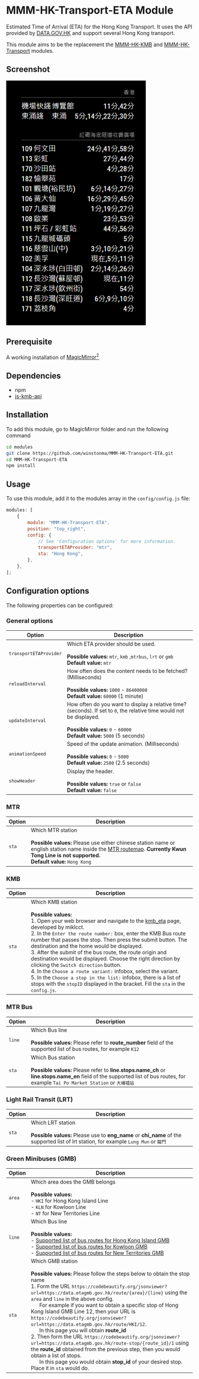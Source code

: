 # MMM-HK-Transport-ETA Module

Estimated Time of Arrival (ETA) for the Hong Kong Transport. It uses the API provided by [DATA.GOV.HK](https://data.gov.hk/) and support several Hong Kong transport.

This module aims to be the replacement the [MMM-HK-KMB](https://github.com/winstonma/MMM-HK-KMB) and [MMM-HK-Transport](https://github.com/winstonma/MMM-HK-Transport) modules.

## Screenshot

![MMM-HK-Transport-ETA module running in MagicMirror<sup>2</sup>](screenshots/screenshot.png)

## Prerequisite

A working installation of [MagicMirror<sup>2</sup>](https://github.com/MichMich/MagicMirror)

## Dependencies

- npm
- [js-kmb-api](https://github.com/miklcct/js-kmb-api)

## Installation

To add this module, go to MagicMirror folder and run the following command

```bash
cd modules
git clone https://github.com/winstonma/MMM-HK-Transport-ETA.git
cd MMM-HK-Transport-ETA
npm install
```

## Usage

To use this module, add it to the modules array in the `config/config.js` file:

```javascript
modules: [
	{
		module: "MMM-HK-Transport-ETA",
		position: "top_right",
		config: {
			// See 'Configuration options' for more information.
			transportETAProvider: "mtr",
			sta: "Hong Kong",
		},
	},
];
```

## Configuration options

The following properties can be configured:

### General options

| Option                 | Description                                                                                                                                                                                                 |
| ---------------------- | ----------------------------------------------------------------------------------------------------------------------------------------------------------------------------------------------------------- |
| `transportETAProvider` | Which ETA provider should be used. <br><br> **Possible values:** `mtr`, `kmb` ,`mtrbus`, `lrt` or `gmb`<br> **Default value:** `mtr`                                                                        |
| `reloadInterval`       | How often does the content needs to be fetched? (Milliseconds) <br><br> **Possible values:** `1000` - `86400000` <br> **Default value:** `60000` (1 minute)                                                 |
| `updateInterval`       | How often do you want to display a relative time? (seconds). If set to `0`, the relative time would not be displayed.<br><br> **Possible values:** `0` - `60000` <br> **Default value:** `5000` (5 seconds) |
| `animationSpeed`       | Speed of the update animation. (Milliseconds) <br><br> **Possible values:** `0` - `5000` <br> **Default value:** `2500` (2.5 seconds)                                                                       |
| `showHeader`           | Display the header. <br><br> **Possible values:** `true` or `false` <br> **Default value:** `false`                                                                                                         |

### MTR

| Option | Description                                                                                                                                                                                                                                                                          |
| ------ | ------------------------------------------------------------------------------------------------------------------------------------------------------------------------------------------------------------------------------------------------------------------------------------ |
| `sta`  | Which MTR station <br><br> **Possible values:** Please use either chinese station name or english station name inside the [MTR routemap](https://www.mtr.com.hk/archive/en/services/routemap.pdf). **Currently Kwun Tong Line is not supported.**<br> **Default value:** `Hong Kong` |

### KMB

| Option | Description                                                                                                                                                                                                                                                                                                                                                                                                                                                                                                                                                                                                                                                                                                                                            |
| ------ | ------------------------------------------------------------------------------------------------------------------------------------------------------------------------------------------------------------------------------------------------------------------------------------------------------------------------------------------------------------------------------------------------------------------------------------------------------------------------------------------------------------------------------------------------------------------------------------------------------------------------------------------------------------------------------------------------------------------------------------------------------ |
| `sta`  | Which KMB station <br><br> **Possible values:**<br>1. Open your web browser and navigate to the [kmb_eta](https://miklcct.com/kmb_eta/) page, developed by miklcct.<br>2. In the `Enter the route number:` box, enter the KMB Bus route number that passes the stop. Then press the submit button. The destination and the home would be displayed.<br>3. After the submit of the bus route, the route origin and destination would be displayed. Choose the right direction by clicking the `Switch direction` button.<br>4. In the `Choose a route variant:` infobox, select the variant.<br>5. In the `Choose a stop in the list:` infobox, there is a list of stops with the `stopID` displayed in the bracket. Fill the `sta` in the `config.js`. |

### MTR Bus

| Option | Description                                                                                                                                                                                                                                                                                                                                  |
| ------ | -------------------------------------------------------------------------------------------------------------------------------------------------------------------------------------------------------------------------------------------------------------------------------------------------------------------------------------------- |
| `line` | Which Bus line <br><br> **Possible values:** Please refer to **route_number** field of the supported list of bus routes, for example `K12`                                                                    |
| `sta`  | Which Bus station <br><br> **Possible values:** Please refer to **line.stops.name_ch** or **line.stops.name_en** field of the supported list of bus routes, for example `Tai Po Market Station` or `大埔墟站` |

### Light Rail Transit (LRT)

| Option | Description                                                                                                                                                                                                                     |
| ------ | ------------------------------------------------------------------------------------------------------------------------------------------------------------------------------------------------------------------------------- |
| `sta`  | Which LRT station <br><br> **Possible values:** Please use to **eng_name** or **chi_name** of the supported list of lrt station, for example `Lung Mun` or `龍門` |

### Green Minibuses (GMB)

| Option | Description                                                                                                                                                                                                                                                                                                                                                                                                                                                                                                                                                                                                                                                                                                                                                                                                                                                                                                                              |
| ------ | ---------------------------------------------------------------------------------------------------------------------------------------------------------------------------------------------------------------------------------------------------------------------------------------------------------------------------------------------------------------------------------------------------------------------------------------------------------------------------------------------------------------------------------------------------------------------------------------------------------------------------------------------------------------------------------------------------------------------------------------------------------------------------------------------------------------------------------------------------------------------------------------------------------------------------------------- |
| `area` | Which area does the GMB belongs <br><br> **Possible values:**<br>- `HKI` for Hong Kong Island Line<br>- `KLN` for Kowloon Line<br>- `NT` for New Territories Line                                                                                                                                                                                                                                                                                                                                                                                                                                                                                                                                                                                                                                                                                                                                                                        |
| `line` | Which Bus line <br><br> **Possible values:**<br>- [Supported list of bus routes for Hong Kong Island GMB](https://data.etagmb.gov.hk/route/HKI)<br>- [Supported list of bus routes for Kowloon GMB](https://data.etagmb.gov.hk/route/KLN)<br>- [Supported list of bus routes for New Territories GMB](https://data.etagmb.gov.hk/route/NT)                                                                                                                                                                                                                                                                                                                                                                                                                                                                                                                                                                                               |
| `sta`  | Which GMB station <br><br> **Possible values:** Please follow the steps below to obtain the stop name<br>1. Form the URL `https://codebeautify.org/jsonviewer?url=https://data.etagmb.gov.hk/route/{area}/{line}` using the `area` and `line` in the above config.<br>&nbsp;&nbsp;&nbsp;&nbsp;&nbsp;&nbsp;For example if you want to obtain a specific stop of Hong Kong Island GMB Line 12, then your URL is `https://codebeautify.org/jsonviewer?url=https://data.etagmb.gov.hk/route/HKI/12`.<br>&nbsp;&nbsp;&nbsp;&nbsp;&nbsp;&nbsp;In this page you will obtain **route_id**<br>2. Then form the URL `https://codebeautify.org/jsonviewer?url=https://data.etagmb.gov.hk/route-stop/{route_id}/1` using the **route_id** obtained from the previous step, then you would obtain a list of stops.<br>&nbsp;&nbsp;&nbsp;&nbsp;&nbsp;&nbsp;In this page you would obtain **stop_id** of your desired stop. Place it in `sta` would do. |
